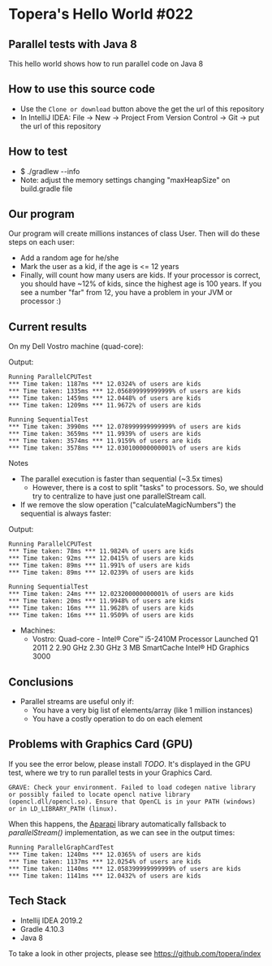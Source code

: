 # Topera's Hello World #022
## Parallel tests with Java 8
This hello world shows how to run parallel code on Java 8

## How to use this source code
* Use the `Clone or download` button above the get the url of this repository
* In IntelliJ IDEA: File → New → Project From Version Control → Git → put the url of this repository

## How to test
* $ ./gradlew --info
* Note: adjust the memory settings changing "maxHeapSize" on build.gradle file 

## Our program
Our program will create millions instances of class User.
Then will do these steps on each user:
* Add a random age for he/she
* Mark the user as a kid, if the age is <= 12 years
* Finally, will count how many users are kids. If your processor is correct, you should have ~12% of kids, since the highest age is 100 years.
If you see a number "far" from 12, you have a problem in your JVM or processor :)

## Current results
On my Dell Vostro machine (quad-core):

Output:

    Running ParallelCPUTest
    *** Time taken: 1187ms *** 12.0324% of users are kids
    *** Time taken: 1335ms *** 12.056899999999999% of users are kids
    *** Time taken: 1459ms *** 12.0448% of users are kids
    *** Time taken: 1209ms *** 11.9672% of users are kids

    Running SequentialTest
    *** Time taken: 3990ms *** 12.078999999999999% of users are kids
    *** Time taken: 3659ms *** 11.9939% of users are kids
    *** Time taken: 3574ms *** 11.9159% of users are kids
    *** Time taken: 3578ms *** 12.030100000000001% of users are kids

Notes
* The parallel execution is faster than sequential (~3.5x times)
    * However, there is a cost to split "tasks" to processors. So, we should try to centralize to have just one parallelStream call.
* If we remove the slow operation ("calculateMagicNumbers") the sequential is always faster:

Output:

    Running ParallelCPUTest
    *** Time taken: 78ms *** 11.9824% of users are kids
    *** Time taken: 92ms *** 12.0415% of users are kids
    *** Time taken: 89ms *** 11.991% of users are kids
    *** Time taken: 89ms *** 12.0239% of users are kids

    Running SequentialTest
    *** Time taken: 24ms *** 12.023200000000001% of users are kids
    *** Time taken: 20ms *** 11.9948% of users are kids
    *** Time taken: 16ms *** 11.9628% of users are kids
    *** Time taken: 16ms *** 11.9509% of users are kids

* Machines:
    * Vostro: Quad-core - Intel® Core™ i5-2410M Processor Launched  Q1 2011 2 2.90 GHz  2.30 GHz  3 MB SmartCache Intel® HD Graphics 3000

## Conclusions
* Parallel streams are useful only if:
    * You have a very big list of elements/array (like 1 million instances)
    * You have a costly operation to do on each element

## Problems with Graphics Card (GPU)
If you see the error below, please install *TODO*.
It's displayed in the GPU test, where we try to run parallel tests in your Graphics Card.

    GRAVE: Check your environment. Failed to load codegen native library  or possibly failed to locate opencl native library (opencl.dll/opencl.so). Ensure that OpenCL is in your PATH (windows) or in LD_LIBRARY_PATH (linux).

When this happens, the [Aparapi](http://aparapi.com/) library automatically fallsback to *parallelStream()* implementation,
as we can see in the output times:

    Running ParallelGraphCardTest
    *** Time taken: 1240ms *** 12.0365% of users are kids
    *** Time taken: 1137ms *** 12.0254% of users are kids
    *** Time taken: 1140ms *** 12.058399999999999% of users are kids
    *** Time taken: 1141ms *** 12.0432% of users are kids

## Tech Stack
* Intellij IDEA 2019.2
* Gradle 4.10.3
* Java 8

To take a look in other projects, please see https://github.com/topera/index



